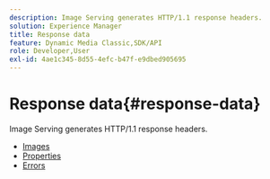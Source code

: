```yaml
---
description: Image Serving generates HTTP/1.1 response headers.
solution: Experience Manager
title: Response data
feature: Dynamic Media Classic,SDK/API
role: Developer,User
exl-id: 4ae1c345-8d55-4efc-b47f-e9dbed905695
---
```

# Response data{#response-data}

Image Serving generates HTTP/1.1 response headers.

* [Images](c-images.md)
* [Properties](c-properties/c-properties.md)
* [Errors](r-errors.md)
